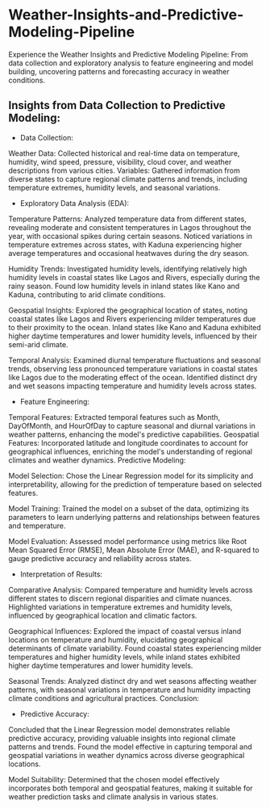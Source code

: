 # Weather-Insights-and-Predictive-Modeling-Pipeline
Experience the Weather Insights and Predictive Modeling Pipeline: From data collection and exploratory analysis to feature engineering and model building, uncovering patterns and forecasting accuracy in weather conditions.
## Insights from Data Collection to Predictive Modeling:

* Data Collection:

Weather Data: Collected historical and real-time data on temperature, humidity, wind speed, pressure, visibility, cloud cover, and weather descriptions from various cities.
Variables: Gathered information from diverse states to capture regional climate patterns and trends, including temperature extremes, humidity levels, and seasonal variations.

* Exploratory Data Analysis (EDA):

Temperature Patterns: Analyzed temperature data from different states, revealing moderate and consistent temperatures in Lagos throughout the year, with occasional spikes during certain seasons. Noticed variations in temperature extremes across states, with Kaduna experiencing higher average temperatures and occasional heatwaves during the dry season.

Humidity Trends: Investigated humidity levels, identifying relatively high humidity levels in coastal states like Lagos and Rivers, especially during the rainy season. Found low humidity levels in inland states like Kano and Kaduna, contributing to arid climate conditions.

Geospatial Insights: Explored the geographical location of states, noting coastal states like Lagos and Rivers experiencing milder temperatures due to their proximity to the ocean. Inland states like Kano and Kaduna exhibited higher daytime temperatures and lower humidity levels, influenced by their semi-arid climate.

Temporal Analysis: Examined diurnal temperature fluctuations and seasonal trends, observing less pronounced temperature variations in coastal states like Lagos due to the moderating effect of the ocean. Identified distinct dry and wet seasons impacting temperature and humidity levels across states.

* Feature Engineering:

Temporal Features: Extracted temporal features such as Month, DayOfMonth, and HourOfDay to capture seasonal and diurnal variations in weather patterns, enhancing the model's predictive capabilities.
Geospatial Features: Incorporated latitude and longitude coordinates to account for geographical influences, enriching the model's understanding of regional climates and weather dynamics.
Predictive Modeling:

Model Selection: Chose the Linear Regression model for its simplicity and interpretability, allowing for the prediction of temperature based on selected features.

Model Training: Trained the model on a subset of the data, optimizing its parameters to learn underlying patterns and relationships between features and temperature.

Model Evaluation: Assessed model performance using metrics like Root Mean Squared Error (RMSE), Mean Absolute Error (MAE), and R-squared to gauge predictive accuracy and reliability across states.

* Interpretation of Results:

Comparative Analysis: Compared temperature and humidity levels across different states to discern regional disparities and climate nuances. Highlighted variations in temperature extremes and humidity levels, influenced by geographical location and climatic factors.

Geographical Influences: Explored the impact of coastal versus inland locations on temperature and humidity, elucidating geographical determinants of climate variability. Found coastal states experiencing milder temperatures and higher humidity levels, while inland states exhibited higher daytime temperatures and lower humidity levels.

Seasonal Trends: Analyzed distinct dry and wet seasons affecting weather patterns, with seasonal variations in temperature and humidity impacting climate conditions and agricultural practices.
Conclusion:

* Predictive Accuracy:

Concluded that the Linear Regression model demonstrates reliable predictive accuracy, providing valuable insights into regional climate patterns and trends. Found the model effective in capturing temporal and geospatial variations in weather dynamics across diverse geographical locations.

Model Suitability: Determined that the chosen model effectively incorporates both temporal and geospatial features, making it suitable for weather prediction tasks and climate analysis in various states.
